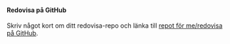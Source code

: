 #### Redovisa på GitHub

Skriv något kort om ditt redovisa-repo och länka till [repot för me/redovisa på GitHub](https://github.com/Alol0007/ramverk1).
